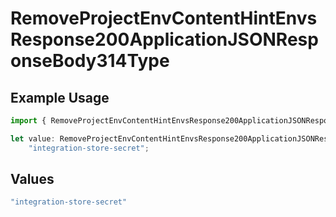 # RemoveProjectEnvContentHintEnvsResponse200ApplicationJSONResponseBody314Type

## Example Usage

```typescript
import { RemoveProjectEnvContentHintEnvsResponse200ApplicationJSONResponseBody314Type } from "@simplesagar/vercel/models/removeprojectenvop.js";

let value: RemoveProjectEnvContentHintEnvsResponse200ApplicationJSONResponseBody314Type =
    "integration-store-secret";
```

## Values

```typescript
"integration-store-secret"
```